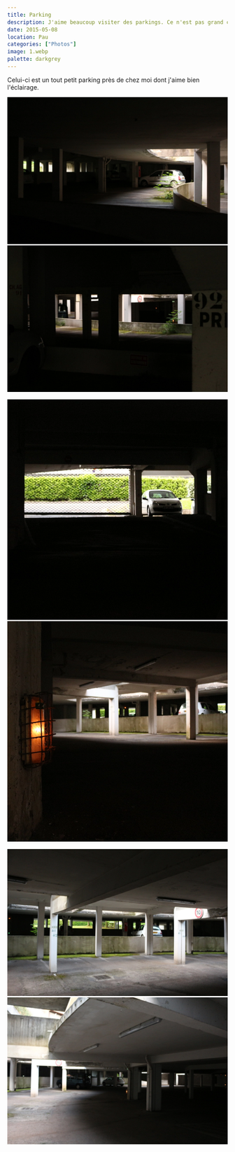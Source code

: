 ```yaml
---
title: Parking
description: J'aime beaucoup visiter des parkings. Ce n'est pas grand chose, mais ils ont souvent une ambiance saisissante.
date: 2015-05-08
location: Pau
categories: ["Photos"]
image: 1.webp
palette: darkgrey
---
```


Celui-ci est un tout petit parking près de chez moi dont j'aime bien l'éclairage.

![](1.webp) ![](2.webp)

![](3.webp) ![](4.webp)

![](5.webp) ![](6.webp)
